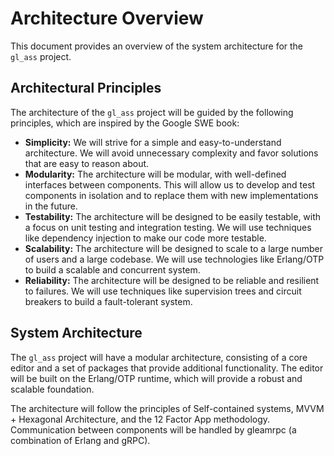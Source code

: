 # Architecture Overview

This document provides an overview of the system architecture for the `gl_ass` project.

## Architectural Principles

The architecture of the `gl_ass` project will be guided by the following principles, which are inspired by the Google SWE book:

- **Simplicity:** We will strive for a simple and easy-to-understand architecture. We will avoid unnecessary complexity and favor solutions that are easy to reason about.
- **Modularity:** The architecture will be modular, with well-defined interfaces between components. This will allow us to develop and test components in isolation and to replace them with new implementations in the future.
- **Testability:** The architecture will be designed to be easily testable, with a focus on unit testing and integration testing. We will use techniques like dependency injection to make our code more testable.
- **Scalability:** The architecture will be designed to scale to a large number of users and a large codebase. We will use technologies like Erlang/OTP to build a scalable and concurrent system.
- **Reliability:** The architecture will be designed to be reliable and resilient to failures. We will use techniques like supervision trees and circuit breakers to build a fault-tolerant system.

## System Architecture

The `gl_ass` project will have a modular architecture, consisting of a core editor and a set of packages that provide additional functionality. The editor will be built on the Erlang/OTP runtime, which will provide a robust and scalable foundation.

The architecture will follow the principles of Self-contained systems, MVVM + Hexagonal Architecture, and the 12 Factor App methodology. Communication between components will be handled by gleamrpc (a combination of Erlang and gRPC).
